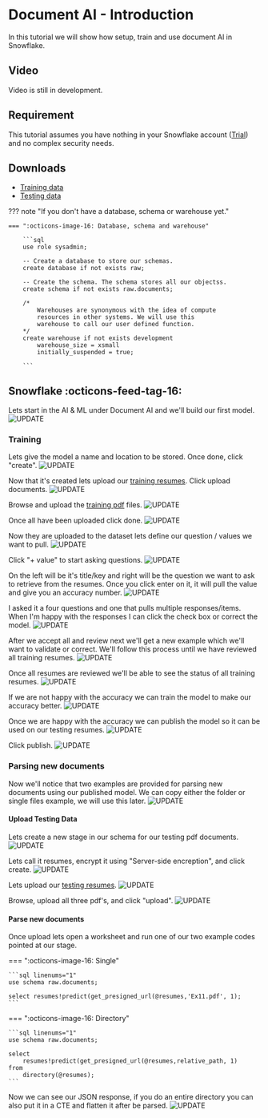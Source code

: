 
# Document AI - Introduction
In this tutorial we will show how setup, train and use document AI in Snowflake.

## Video
Video is still in development.

## Requirement
This tutorial assumes you have nothing in your Snowflake account ([Trial](https://signup.snowflake.com/)) and no complex security needs.

## Downloads
* [Training data](https://sfc-gh-dwilczak.github.io/tutorials/engineering/documents/ai/files/training.zip)
* [Testing data](https://sfc-gh-dwilczak.github.io/tutorials/engineering/documents/ai/files/testing.zip)

??? note "If you don't have a database, schema or warehouse yet."

    === ":octicons-image-16: Database, schema and warehouse"

        ```sql
        use role sysadmin;
        
        -- Create a database to store our schemas.
        create database if not exists raw;

        -- Create the schema. The schema stores all our objectss.
        create schema if not exists raw.documents;

        /*
            Warehouses are synonymous with the idea of compute
            resources in other systems. We will use this
            warehouse to call our user defined function.
        */
        create warehouse if not exists development 
            warehouse_size = xsmall
            initially_suspended = true;

        ```

## Snowflake :octicons-feed-tag-16:
Lets start in the AI & ML under Document AI and we'll build our first model.
![UPDATE](images/0.png)  

### Training
Lets give the model a name and location to be stored. Once done, click "create".
![UPDATE](images/01.png)  

Now that it's created lets upload our [training resumes](https://sfc-gh-dwilczak.github.io/tutorials/engineering/documents/ai/files/training.zip). Click upload documents.
![UPDATE](images/02.png)  

Browse and upload the [training pdf](https://sfc-gh-dwilczak.github.io/tutorials/engineering/documents/ai/files/training.zip) files.
![UPDATE](images/03.png)  

Once all have been uploaded click done.
![UPDATE](images/04.png)  

Now they are uploaded to the dataset lets define our question / values we want to pull.
![UPDATE](images/05.png)  

Click "+ value" to start asking questions.
![UPDATE](images/06.png)  

On the left will be it's title/key and right will be the question we want to ask to retrieve from the resumes. Once you click enter on it, it will pull the value and give you an accuracy number.
![UPDATE](images/07.png)  

I asked it a four questions and one that pulls multiple responses/items. When I'm happy with the responses I can click the check box or correct the model.
![UPDATE](images/08.png)

After we accept all and review next we'll get a new example which we'll want to validate or correct. We'll follow this process until we have reviewed all training resumes.
![UPDATE](images/09.png)  

Once all resumes are reviewed we'll be able to see the status of all training resumes.
![UPDATE](images/10.png)  

If we are not happy with the accuracy we can train the model to make our accuracy better.
![UPDATE](images/11.png)  

Once we are happy with the accuracy we can publish the model so it can be used on our testing resumes.
![UPDATE](images/12.png)  

Click publish.
![UPDATE](images/13.png)  

### Parsing new documents
Now we'll notice that two examples are provided for parsing new documents using our published model. We can copy either the folder or single files example, we will use this later.
![UPDATE](images/14.png)  

#### Upload Testing Data
Lets create a new stage in our schema for our testing pdf documents.
![UPDATE](images/15.png)  

Lets call it resumes, encrypt it using "Server-side encreption", and click create.
![UPDATE](images/16.png)  

Lets upload our [testing resumes](https://sfc-gh-dwilczak.github.io/tutorials/engineering/documents/ai/files/testing.zip).
![UPDATE](images/17.png)  

Browse, upload all three pdf's, and click "upload".
![UPDATE](images/18.png)  

#### Parse new documents
Once upload lets open a worksheet and run one of our two example codes pointed at our stage.

=== ":octicons-image-16: Single"

    ```sql linenums="1"
    use schema raw.documents;

    select resumes!predict(get_presigned_url(@resumes,'Ex11.pdf', 1);
    ```

=== ":octicons-image-16: Directory"

    ```sql linenums="1"
    use schema raw.documents;
    
    select 
        resumes!predict(get_presigned_url(@resumes,relative_path, 1)
    from
        directory(@resumes);
    ```

Now we can see our JSON response, if you do an entire directory you can also put it in a CTE and flatten it after be parsed.
![UPDATE](images/19.png)